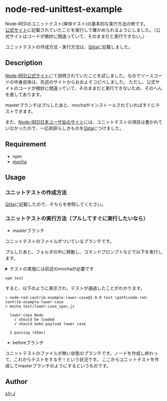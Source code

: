 node-red-unittest-example
====

Node-REDのユニットテスト(単体テスト)の基本的な実行方法の例です。  
[公式サイト](https://nodered.org/docs/creating-nodes/first-node#testing-your-node-in-node-red)に記載されていたことを実行して確かめられるようにしました。（公式サイトはコードが微妙に間違っていて、そのままだと実行できない。）

ユニットテストの作成方法・実行方法は、[Qiita](https://qiita.com/s1r/items/11f1f1821d223bb2b61d)に記載しました。

## Description

[Node-RED公式サイト](https://nodered.org/docs/creating-nodes/first-node#testing-your-node-in-node-red)にて説明されていたことを試しました。なのでソースコードの中身自体は、先述のサイトからおおよそコピペしました。
ただし、公式サイトのコードが微妙に間違っていて、そのままだと実行できないため、そのへんを直してあります。

masterブランチはプルしたあと、mochaがインストールされていればすぐにテストできます。

また、[Node-RED日本ユーザ会のサイト](https://nodered.jp/docs/creating-nodes/first-node)には、ユニットテストの項目は書かれていなかったので、一応邦訳らしきものを[Qiita](https://qiita.com/s1r/items/11f1f1821d223bb2b61d)につけました。

## Requirement

- npm
- [mocha](https://www.npmjs.com/package/mocha)

## Usage

### ユニットテストの作成方法

[Qiita](https://qiita.com/s1r/items/11f1f1821d223bb2b61d)に記載したので、そちらを参照してください。

### ユニットテストの実行方法（プルしてすぐに実行したいなら）

- masterブランチ

 ユニットテストのファイルがついているブランチです。
 
 プルしたあと、フォルダの中に移動し、コマンドプロンプトなどで以下を実行します。
 <details><summary>テストの実施には前述のmochaが必要です</summary>
 <p>
    インストール方法は以下のとおりです。
     
    ```
     npm i -g mocha
    ```
 </p>
 </details> 
 
 ```
 npm test
 ```

 すると、以下のように表示され、テストが通過したことがわかります。
 ```
 > node-red-contrib-example-lower-case@1.0.0 test \path\node-red-contrib-example-lower-case
 > mocha test/lower-case_spec.js

   lower-case Node
     √ should be loaded
     √ should make payload lower case

   2 passing (45ms)
 ```

- beforeブランチ

 ユニットテストのファイルが無い状態のブランチです。ノードを作成し終わって、これからテストをするぞ！という状況です。
ここからユニットテストを作成してmasterブランチのようにするというものです。

## Author

[s1r-J](https://github.com/s1r-J)